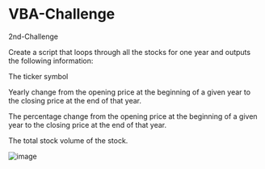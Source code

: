# VBA-Challenge
2nd-Challenge

Create a script that loops through all the stocks for one year and outputs the following information:

The ticker symbol

Yearly change from the opening price at the beginning of a given year to the closing price at the end of that year.

The percentage change from the opening price at the beginning of a given year to the closing price at the end of that year.

The total stock volume of the stock. 

![image](https://user-images.githubusercontent.com/79111629/231069739-b84cd60b-bc87-4706-8ce4-fb6ef3562880.png)
